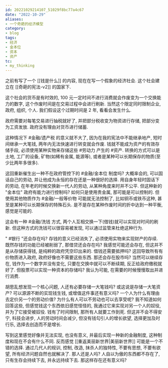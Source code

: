 ```yaml
---
id: 20221029214107_51029f8bc77a4c67
date: "2022-10-29"
aliases:
- 一个奇葩的经济模型
category:
- blog
tags:
- 经济
- 金本位
- 资本
- 资产
tc:
- my_thinking
---
```


之前有写了一个 [[钱是什么]] 的内容, 现在在写一个假象的经济社会.
这个社会建立在 [[奇葩的宪法-v2]] 的国家下.

这个社会的货币是有时效的, 100 元一定时间不进行消费就会作废变为一个交换能力的数字, 这个作废时间是在交易过程中会进行刷新.
当然这个限定同时限制企业, 政府, 组织, 个人.
我们假设这个过期时间是 2 年, 看看会发生什么.

政府需要对每笔交易进行抽税就好了, 并把部分税收变为物资进行存储, 把部分变为工资发放.
政府没有理由对货币进行储蓄.

这种情况下 #金融/遗产税 的意义就不大了, 因为在我的宪法中不能继承地产, 短时间继承一大笔钱, 两年内无法快速进行转变就会作废.
钱就不能成为资产的有效存储手段, 必须使用某种实物来存储这些 #劳动力 产生的 #资产.
转换的方式可以是土地, 工厂的设备, 矿物(如稀有金属, 能源等), 或者是某种可以长期保存的物质(至少比两年多很多).

这回重新催生出一种不在政府管控下的 #金融/金本位 制度吗?
大概率会的, 可以固话自己的劳动, 并让他成为永恒的存在还是一种很好的选择.
用自身年轻时固话下的劳动, 在年老的时候交换新一代人的劳动, 从某种角度来时并不公平.
但这种新的 "金本位" 政府有能力进行控制吗?
如何只是使用贵金属, 那可能是可以控制的.
但使用其他物质作为 #金融/一般等价物 可能就无法控制了, 比如铜币或铁币这种, 甚至是某种可以长期保存的特殊石头. 是不是存在某种作废时间的折中达到一种平衡, 感觉是可能的.

这会有一种 #金融/洗钱 方式, 两个人互相交换一下(借钱)就可以实现对时间的刷新.
但这种方式的洗钱可以很容易被发现, 可以通过监管来杜绝这种行为.

" #银行  "还会存在吗? 存钱的意义已经消失了, 必须使用实物来实现财产的存续.
既然存钱的功能已经被削弱了, 那借贷还会存在吗? 我感觉可能还会存在, 但这并不是从存储获得钱, 是纯粹的政府凭空印出来的.
借钱还需要抵押吗? 这回导致所有有价物质进入政府, 政府好像也不需要这些东西.
那还会存在股市吗? 当然可以继续存在, 钱作为一个数字并没有变化, 只要在交换中就可以不断续期, 反正给政府缴税就好了.
但股票可以实现一种资本的存储吗? 我认为可能, 在需要的时候慢慢取出并进行消费.

胡思乱想发现一个核心问题, 人还有必要存储一大笔钱吗? 或这说是存储一大笔资产? 可以源源不断的实现钱生钱, 或增值这件事还有意义吗? 一个人为什么有理由去定价另一个的劳动价值? 为什么有人可以不劳动也可以去享受呢? 我不知道如何回答这些, 但感觉钱这个东西依旧感觉怪怪的, 我通过它来实现对另一个人的奴役, 并为了它接受被奴役.
钱有了时间限制, 那所有人就要工作到死.
但这并不会不得安宁, 科技会进步, 人的劳动时间会减少, 但没有钱勾引人的增长欲望, 选择更加及时行乐, 选择去创造而不是增长.

写到这里感觉好像并无法实现, 也没有意义, 并最后实现一种新的金融制度, 这种制度和现在不会有什么不同.
反而感觉 [[重返美丽新世界|美丽新世界]] 可能是一个不错的选择.
通过几代人的规训, 控制, 改造, 抹杀人的独特性, 不要有思想, 不要有欲望, 所有经济问题自然也就解决了.
那人还是人吗? 人自以为傲的东西都不存在了, 只有生存会持续下去, 并永远持续下去.
那这样存在还有意义吗?
